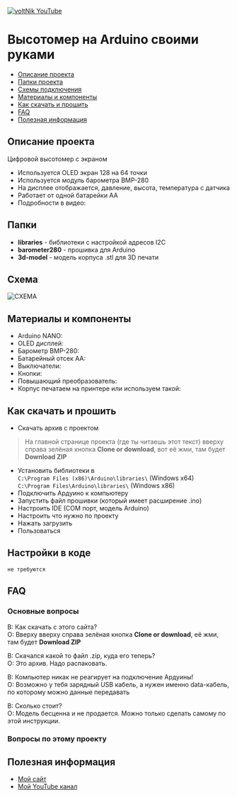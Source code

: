 [![voltNik YouTube](http://voltnik.ru/voltnik-banner.jpg)](https://www.youtube.com/channel/UC4s13gPVOMQVX3P1ZpdUwjA?sub_confirmation=1)
# Высотомер на Arduino своими руками
* [Описание проекта](#chapter-0)
* [Папки проекта](#chapter-1)
* [Схемы подключения](#chapter-2)
* [Материалы и компоненты](#chapter-3)
* [Как скачать и прошить](#chapter-4)
* [FAQ](#chapter-5)
* [Полезная информация](#chapter-6)

<a id="chapter-0"></a>
## Описание проекта
Цифровой высотомер с экраном
- Используется OLED экран 128 на 64 точки
- Используется модуль барометра BMP-280
- На дисплее отображается, давление, высота, температура с датчика
- Работает от одной батарейки АА
- Подробности в видео: 

<a id="chapter-1"></a>
## Папки
- **libraries** - библиотеки с настройкой адресов I2C
- **barometer280** - прошивка для Arduino
- **3d-model** - модель корпуса .stl для 3D печати

<a id="chapter-2"></a>
## Схема
![СХЕМА](https://github.com/voltNik/AltMeter-BMP280/blob/master/scheme.jpg)

<a id="chapter-3"></a>
## Материалы и компоненты
* Arduino NANO:
* OLED дисплей:
* Барометр BMP-280:
* Батарейный отсек AA:
* Выключатели:
* Кнопки:
* Повышающий преобразователь:
* Корпус печатаем на принтере или используем такой: 


<a id="chapter-4"></a>
## Как скачать и прошить
* Скачать архив с проектом
> На главной странице проекта (где ты читаешь этот текст) вверху справа зелёная кнопка **Clone or download**, вот её жми, там будет **Download ZIP**
* Установить библиотеки в  
`C:\Program Files (x86)\Arduino\libraries\` (Windows x64)  
`C:\Program Files\Arduino\libraries\` (Windows x86)
* Подключить Ардуино к компьютеру
* Запустить файл прошивки (который имеет расширение .ino)
* Настроить IDE (COM порт, модель Arduino)
* Настроить что нужно по проекту
* Нажать загрузить
* Пользоваться

## Настройки в коде
    не требуются


<a id="chapter-5"></a>
## FAQ
### Основные вопросы
В: Как скачать с этого сайта?  
О: Вверху вверху справа зелёная кнопка **Clone or download**, её жми, там будет **Download ZIP**

В: Скачался какой то файл .zip, куда его теперь?  
О: Это архив. Надо распаковать.

В: Компьютер никак не реагирует на подключение Ардуины!  
О: Возможно у тебя зарядный USB кабель, а нужен именно data-кабель, по которому можно данные передавать

В: Сколько стоит?  
О: Модель бесценна и не продается. Можно только сделать самому по этой инструкции.

### Вопросы по этому проекту

<a id="chapter-6"></a>
## Полезная информация
* [Мой сайт](http://voltnik.ru/)
* [Мой YouTube канал](https://www.youtube.com/channel/UC4s13gPVOMQVX3P1ZpdUwjA?sub_confirmation=1)